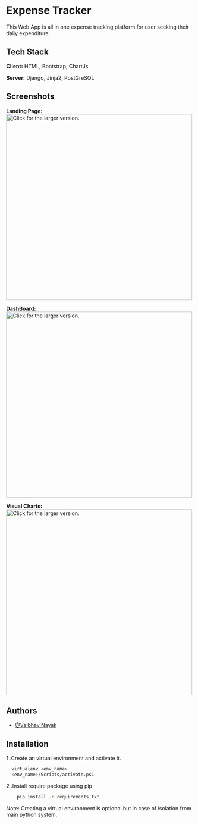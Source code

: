 
# Expense Tracker

This Web App is all in one expense tracking platform for user seeking their daily expenditure



## Tech Stack

**Client:** HTML, Bootstrap, ChartJs

**Server:** Django, Jinja2, PostGreSQL


## Screenshots

**Landing Page:**
<a href="https://drive.google.com/uc?export=view&id=1cu0ODSygBeZo1W9wyU2OWLQyUGOGvv7U"><img src="https://drive.google.com/uc?export=view&id=1cu0ODSygBeZo1W9wyU2OWLQyUGOGvv7U" style="width: 500px; max-width: 100%; height: auto" title="Click for the larger version." /></a>

**DashBoard:**
<a href="https://drive.google.com/uc?export=view&id=1_CkAYpuTgq_in-32NJ-L1boH4wHPIhHK"><img src="https://drive.google.com/uc?export=view&id=1_CkAYpuTgq_in-32NJ-L1boH4wHPIhHK" style="width: 500px; max-width: 100%; height: auto" title="Click for the larger version." /></a>

**Visual Charts:**
<a href="https://drive.google.com/uc?export=view&id=1YQdcwW7dcT6q37DXle5Dm_r58u_o_Kf_"><img src="https://drive.google.com/uc?export=view&id=1YQdcwW7dcT6q37DXle5Dm_r58u_o_Kf_" style="width: 500px; max-width: 100%; height: auto" title="Click for the larger version." /></a>


## Authors

- [@Vaibhav Nayak](https://www.linkedin.com/in/vaibhavnayak/)


## Installation

1 .Create an virtual environment and activate it.
```bash
  virtualenv <env_name>
  <env_name>/Scripts/activate.ps1
```
2 .Install require package using pip

```bash
    pip install -r requirements.txt
```

Note: Creating a virtual environment is optional but in case of isolation from main python system.
